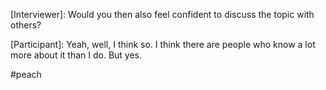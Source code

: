 [Interviewer]: Would you then also feel confident to discuss the topic with others?

[Participant]: Yeah, well, I think so. I think there are people who know a lot more about it than I do. But yes. 

#peach